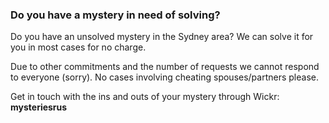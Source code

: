 ### Do you have a mystery in need of solving?

Do you have an unsolved mystery in the Sydney area? We can solve it for you in most cases for no charge.

Due to other commitments and the number of requests we cannot respond to everyone (sorry). No cases involving cheating spouses/partners please.

Get in touch with the ins and outs of your mystery through Wickr: **mysteriesrus**
